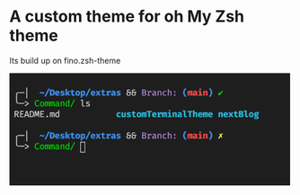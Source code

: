 # A custom theme for oh My Zsh theme

 <p>Its build up on fino.zsh-theme</p>

 <img src="./terminalTheme.png" width="500" height="200"/>

